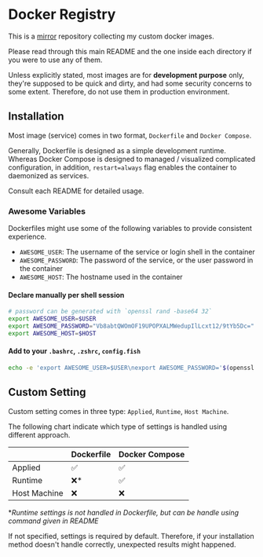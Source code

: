 # Docker Registry
This is a [mirror](https://hub.docker.com/u/tomy0000000) repository collecting my custom docker images.

Please read through this main README and the one inside each directory if you were to use any of them.

Unless explicitly stated, most images are for **development purpose** only, they're supposed to be quick and dirty, and had some security concerns to some extent. Therefore, do not use them in production environment.

## Installation

Most image (service) comes in two format, `Dockerfile` and `Docker Compose`.

Generally, Dockerfile is designed as a simple development runtime. Whereas Docker Compose is designed to managed / visualized complicated configuration, in addition, `restart=always` flag enables the container to daemonized as services.

Consult each README for detailed usage.

### Awesome Variables

Dockerfiles might use some of the following variables to provide consistent experience.

* `AWESOME_USER`: The username of the service or login shell in the container
* `AWESOME_PASSWORD`: The password of the service, or the user password in the container
* `AWESOME_HOST`: The hostname used in the container

#### Declare manually per shell session

```sh
# password can be generated with `openssl rand -base64 32`
export AWESOME_USER=$USER
export AWESOME_PASSWORD="Vb8abtQWOmOF19UPOPXALMWedupIlLcxt12/9tYb5Dc="
export AWESOME_HOST=$HOST
```

#### Add to your `.bashrc`, `.zshrc`, `config.fish`

```sh
echo -e 'export AWESOME_USER=$USER\nexport AWESOME_PASSWORD='$(openssl rand -base64 32)'\nexport AWESOME_HOST=$HOST' >> ~/.zshrc
```

## Custom Setting

Custom setting comes in three type: `Applied`, `Runtime`, `Host Machine`.

The following chart indicate which type of settings is handled using different approach.

|              | Dockerfile | Docker Compose |
| ------------ | ---------- | -------------- |
| Applied      | ✅          | ✅              |
| Runtime      | ❌*         | ✅              |
| Host Machine | ❌          | ❌              |

\**Runtime settings is not handled in Dockerfile, but can be handle using command given in README*

If not specified, settings is required by default. Therefore, if your installation method doesn't handle correctly, unexpected results might happened.
